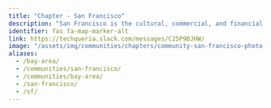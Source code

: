 ```yaml
---
title: "Chapter - San Francisco"
description: "San Francisco is the cultural, commercial, and financial center of Northern California."
identifier: fas fa-map-marker-alt
link: https://techqueria.slack.com/messages/C25P9BJHW/
image: "/assets/img/communities/chapters/community-san-francisco-photo.jpeg"
aliases:
  - /bay-area/
  - /communities/san-francisco/
  - /communities/bay-area/
  - /san-francisco/
  - /sf/
---
```

